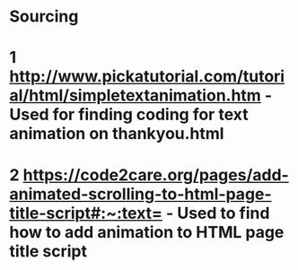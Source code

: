# Sourcing
# 1 http://www.pickatutorial.com/tutorial/html/simpletextanimation.htm - Used for finding coding for text animation on thankyou.html

# 2 https://code2care.org/pages/add-animated-scrolling-to-html-page-title-script#:~:text= - Used to find how to add animation to HTML page title script


